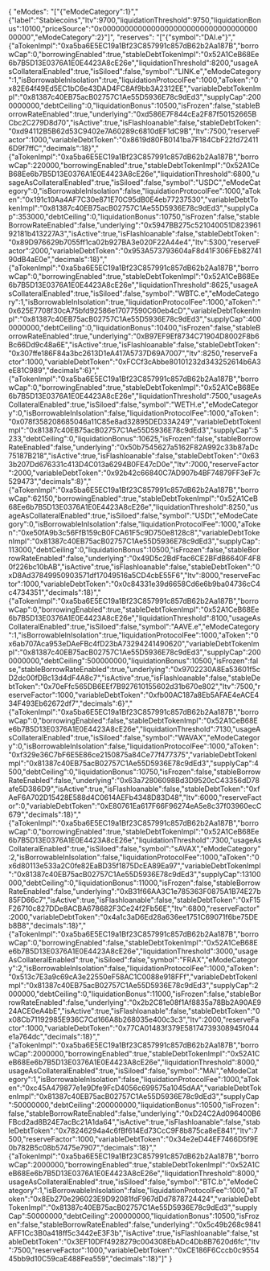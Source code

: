 {
  "eModes": "[\"{\"eModeCategory\":1}\",\"{\"label\":\"Stablecoins\",\"ltv\":9700,\"liquidationThreshold\":9750,\"liquidationBonus\":10100,\"priceSource\":\"0x0000000000000000000000000000000000000000\",\"eModeCategory\":2}\"]",
  "reserves": "[\"{\"symbol\":\"DAI.e\"}\",\"{\"aTokenImpl\":\"0xa5ba6E5EC19a1Bf23C857991c857dB62b2Aa187B\",\"borrowCap\":0,\"borrowingEnabled\":true,\"stableDebtTokenImpl\":\"0x52A1CeB68Ee6b7B5D13E0376A1E0E4423A8cE26e\",\"liquidationThreshold\":8200,\"usageAsCollateralEnabled\":true,\"isSiloed\":false,\"symbol\":\"LINK.e\",\"eModeCategory\":1,\"isBorrowableInIsolation\":true,\"liquidationProtocolFee\":1000,\"aToken\":\"0x82E64f49Ed5EC1bC6e43DAD4FC8Af9bb3A2312EE\",\"variableDebtTokenImpl\":\"0x81387c40EB75acB02757C1Ae55D5936E78c9dEd3\",\"supplyCap\":2000000000,\"debtCeiling\":0,\"liquidationBonus\":10500,\"isFrozen\":false,\"stableBorrowRateEnabled\":true,\"underlying\":\"0xd586E7F844cEa2F87f50152665BCbc2C279D8d70\",\"isActive\":true,\"isFlashloanable\":false,\"stableDebtToken\":\"0xd94112B5B62d53C9402e7A60289c6810dEF1dC9B\",\"ltv\":7500,\"reserveFactor\":1000,\"variableDebtToken\":\"0x8619d80FB0141ba7F184CbF22fd724116D9f7ffC\",\"decimals\":18}\",\"{\"aTokenImpl\":\"0xa5ba6E5EC19a1Bf23C857991c857dB62b2Aa187B\",\"borrowCap\":220000,\"borrowingEnabled\":true,\"stableDebtTokenImpl\":\"0x52A1CeB68Ee6b7B5D13E0376A1E0E4423A8cE26e\",\"liquidationThreshold\":6800,\"usageAsCollateralEnabled\":true,\"isSiloed\":false,\"symbol\":\"USDC\",\"eModeCategory\":0,\"isBorrowableInIsolation\":false,\"liquidationProtocolFee\":1000,\"aToken\":\"0x191c10Aa4AF7C30e871E70C95dB0E4eb77237530\",\"variableDebtTokenImpl\":\"0x81387c40EB75acB02757C1Ae55D5936E78c9dEd3\",\"supplyCap\":353000,\"debtCeiling\":0,\"liquidationBonus\":10750,\"isFrozen\":false,\"stableBorrowRateEnabled\":false,\"underlying\":\"0x5947BB275c521040051D82396192181b413227A3\",\"isActive\":true,\"isFlashloanable\":false,\"stableDebtToken\":\"0x89D976629b7055ff1ca02b927BA3e020F22A44e4\",\"ltv\":5300,\"reserveFactor\":2000,\"variableDebtToken\":\"0x953A573793604aF8d41F306FEb8274190dB4aE0e\",\"decimals\":18}\",\"{\"aTokenImpl\":\"0xa5ba6E5EC19a1Bf23C857991c857dB62b2Aa187B\",\"borrowCap\":0,\"borrowingEnabled\":true,\"stableDebtTokenImpl\":\"0x52A1CeB68Ee6b7B5D13E0376A1E0E4423A8cE26e\",\"liquidationThreshold\":8625,\"usageAsCollateralEnabled\":true,\"isSiloed\":false,\"symbol\":\"WBTC.e\",\"eModeCategory\":1,\"isBorrowableInIsolation\":true,\"liquidationProtocolFee\":1000,\"aToken\":\"0x625E7708f30cA75bfd92586e17077590C60eb4cD\",\"variableDebtTokenImpl\":\"0x81387c40EB75acB02757C1Ae55D5936E78c9dEd3\",\"supplyCap\":4000000000,\"debtCeiling\":0,\"liquidationBonus\":10400,\"isFrozen\":false,\"stableBorrowRateEnabled\":true,\"underlying\":\"0xB97EF9Ef8734C71904D8002F8b6Bc66Dd9c48a6E\",\"isActive\":true,\"isFlashloanable\":false,\"stableDebtToken\":\"0x307ffe186F84a3bc2613D1eA417A5737D69A7007\",\"ltv\":8250,\"reserveFactor\":1000,\"variableDebtToken\":\"0xFCCf3cAbbe80101232d343252614b6A3eE81C989\",\"decimals\":6}\",\"{\"aTokenImpl\":\"0xa5ba6E5EC19a1Bf23C857991c857dB62b2Aa187B\",\"borrowCap\":0,\"borrowingEnabled\":true,\"stableDebtTokenImpl\":\"0x52A1CeB68Ee6b7B5D13E0376A1E0E4423A8cE26e\",\"liquidationThreshold\":7500,\"usageAsCollateralEnabled\":true,\"isSiloed\":false,\"symbol\":\"WETH.e\",\"eModeCategory\":0,\"isBorrowableInIsolation\":false,\"liquidationProtocolFee\":1000,\"aToken\":\"0x078f358208685046a11C85e8ad32895DED33A249\",\"variableDebtTokenImpl\":\"0x81387c40EB75acB02757C1Ae55D5936E78c9dEd3\",\"supplyCap\":5233,\"debtCeiling\":0,\"liquidationBonus\":10625,\"isFrozen\":false,\"stableBorrowRateEnabled\":false,\"underlying\":\"0x50b7545627a5162F82A992c33b87aDc75187B218\",\"isActive\":true,\"isFlashloanable\":false,\"stableDebtToken\":\"0x633b207Dd676331c413D4C013a6294B0FE47cD0e\",\"ltv\":7000,\"reserveFactor\":2000,\"variableDebtToken\":\"0x92b42c66840C7AD907b4BF74879FF3eF7c529473\",\"decimals\":8}\",\"{\"aTokenImpl\":\"0xa5ba6E5EC19a1Bf23C857991c857dB62b2Aa187B\",\"borrowCap\":62150,\"borrowingEnabled\":true,\"stableDebtTokenImpl\":\"0x52A1CeB68Ee6b7B5D13E0376A1E0E4423A8cE26e\",\"liquidationThreshold\":8250,\"usageAsCollateralEnabled\":true,\"isSiloed\":false,\"symbol\":\"USDt\",\"eModeCategory\":0,\"isBorrowableInIsolation\":false,\"liquidationProtocolFee\":1000,\"aToken\":\"0xe50fA9b3c56FfB159cB0FCA61F5c9D750e8128c8\",\"variableDebtTokenImpl\":\"0x81387c40EB75acB02757C1Ae55D5936E78c9dEd3\",\"supplyCap\":113000,\"debtCeiling\":0,\"liquidationBonus\":10500,\"isFrozen\":false,\"stableBorrowRateEnabled\":false,\"underlying\":\"0x49D5c2BdFfac6CE2BFdB6640F4F80f226bc10bAB\",\"isActive\":true,\"isFlashloanable\":false,\"stableDebtToken\":\"0xD8Ad37849950903571df17049516a5CD4cbE55F6\",\"ltv\":8000,\"reserveFactor\":1000,\"variableDebtToken\":\"0x0c84331e39d6658Cd6e6b9ba04736cC4c4734351\",\"decimals\":18}\",\"{\"aTokenImpl\":\"0xa5ba6E5EC19a1Bf23C857991c857dB62b2Aa187B\",\"borrowCap\":0,\"borrowingEnabled\":true,\"stableDebtTokenImpl\":\"0x52A1CeB68Ee6b7B5D13E0376A1E0E4423A8cE26e\",\"liquidationThreshold\":8100,\"usageAsCollateralEnabled\":true,\"isSiloed\":false,\"symbol\":\"AAVE.e\",\"eModeCategory\":1,\"isBorrowableInIsolation\":true,\"liquidationProtocolFee\":1000,\"aToken\":\"0x6ab707Aca953eDAeFBc4fD23bA73294241490620\",\"variableDebtTokenImpl\":\"0x81387c40EB75acB02757C1Ae55D5936E78c9dEd3\",\"supplyCap\":2000000000,\"debtCeiling\":500000000,\"liquidationBonus\":10500,\"isFrozen\":false,\"stableBorrowRateEnabled\":true,\"underlying\":\"0x9702230A8Ea53601f5cD2dc00fDBc13d4dF4A8c7\",\"isActive\":true,\"isFlashloanable\":false,\"stableDebtToken\":\"0x70eFfc565DB6EEf7B927610155602d31b670e802\",\"ltv\":7500,\"reserveFactor\":1000,\"variableDebtToken\":\"0xfb00AC187a8Eb5AFAE4eACE434F493Eb62672df7\",\"decimals\":6}\",\"{\"aTokenImpl\":\"0xa5ba6E5EC19a1Bf23C857991c857dB62b2Aa187B\",\"borrowCap\":0,\"borrowingEnabled\":false,\"stableDebtTokenImpl\":\"0x52A1CeB68Ee6b7B5D13E0376A1E0E4423A8cE26e\",\"liquidationThreshold\":7130,\"usageAsCollateralEnabled\":true,\"isSiloed\":false,\"symbol\":\"WAVAX\",\"eModeCategory\":0,\"isBorrowableInIsolation\":false,\"liquidationProtocolFee\":1000,\"aToken\":\"0xf329e36C7bF6E5E86ce2150875a84Ce77f477375\",\"variableDebtTokenImpl\":\"0x81387c40EB75acB02757C1Ae55D5936E78c9dEd3\",\"supplyCap\":4500,\"debtCeiling\":0,\"liquidationBonus\":10750,\"isFrozen\":false,\"stableBorrowRateEnabled\":false,\"underlying\":\"0x63a72806098Bd3D9520cC43356dD78afe5D386D9\",\"isActive\":true,\"isFlashloanable\":false,\"stableDebtToken\":\"0xfAeF6A702D15428E588d4C0614AEFb4348D83D48\",\"ltv\":6000,\"reserveFactor\":0,\"variableDebtToken\":\"0xE80761Ea617F66F96274eA5e8c37f03960ecC679\",\"decimals\":18}\",\"{\"aTokenImpl\":\"0xa5ba6E5EC19a1Bf23C857991c857dB62b2Aa187B\",\"borrowCap\":0,\"borrowingEnabled\":true,\"stableDebtTokenImpl\":\"0x52A1CeB68Ee6b7B5D13E0376A1E0E4423A8cE26e\",\"liquidationThreshold\":7300,\"usageAsCollateralEnabled\":true,\"isSiloed\":false,\"symbol\":\"sAVAX\",\"eModeCategory\":2,\"isBorrowableInIsolation\":false,\"liquidationProtocolFee\":1000,\"aToken\":\"0x6d80113e533a2C0fe82EaBD35f1875DcEA89Ea97\",\"variableDebtTokenImpl\":\"0x81387c40EB75acB02757C1Ae55D5936E78c9dEd3\",\"supplyCap\":13100000,\"debtCeiling\":0,\"liquidationBonus\":11000,\"isFrozen\":false,\"stableBorrowRateEnabled\":false,\"underlying\":\"0xB31f66AA3C1e785363F0875A1B74E27b85FD66c7\",\"isActive\":true,\"isFlashloanable\":false,\"stableDebtToken\":\"0xF15F26710c827DDe8ACBA678682F3Ce24f2Fb56E\",\"ltv\":6800,\"reserveFactor\":2000,\"variableDebtToken\":\"0x4a1c3aD6Ed28a636ee1751C69071f6be75DEb8B8\",\"decimals\":18}\",\"{\"aTokenImpl\":\"0xa5ba6E5EC19a1Bf23C857991c857dB62b2Aa187B\",\"borrowCap\":0,\"borrowingEnabled\":false,\"stableDebtTokenImpl\":\"0x52A1CeB68Ee6b7B5D13E0376A1E0E4423A8cE26e\",\"liquidationThreshold\":3000,\"usageAsCollateralEnabled\":true,\"isSiloed\":false,\"symbol\":\"FRAX\",\"eModeCategory\":2,\"isBorrowableInIsolation\":false,\"liquidationProtocolFee\":1000,\"aToken\":\"0x513c7E3a9c69cA3e22550eF58AC1C0088e918FFf\",\"variableDebtTokenImpl\":\"0x81387c40EB75acB02757C1Ae55D5936E78c9dEd3\",\"supplyCap\":2000000,\"debtCeiling\":0,\"liquidationBonus\":11000,\"isFrozen\":false,\"stableBorrowRateEnabled\":false,\"underlying\":\"0x2b2C81e08f1Af8835a78Bb2A90AE924ACE0eA4bE\",\"isActive\":true,\"isFlashloanable\":false,\"stableDebtToken\":\"0x08Cb71192985E936C7Cd166A8b268035e400c3c3\",\"ltv\":2000,\"reserveFactor\":1000,\"variableDebtToken\":\"0x77CA01483f379E58174739308945f044e1a764dc\",\"decimals\":18}\",\"{\"aTokenImpl\":\"0xa5ba6E5EC19a1Bf23C857991c857dB62b2Aa187B\",\"borrowCap\":2000000,\"borrowingEnabled\":true,\"stableDebtTokenImpl\":\"0x52A1CeB68Ee6b7B5D13E0376A1E0E4423A8cE26e\",\"liquidationThreshold\":8000,\"usageAsCollateralEnabled\":true,\"isSiloed\":false,\"symbol\":\"MAI\",\"eModeCategory\":1,\"isBorrowableInIsolation\":false,\"liquidationProtocolFee\":1000,\"aToken\":\"0xc45A479877e1e9Dfe9FcD4056c699575a1045dAA\",\"variableDebtTokenImpl\":\"0x81387c40EB75acB02757C1Ae55D5936E78c9dEd3\",\"supplyCap\":50000000,\"debtCeiling\":200000000,\"liquidationBonus\":10500,\"isFrozen\":false,\"stableBorrowRateEnabled\":false,\"underlying\":\"0xD24C2Ad096400B6FBcd2ad8B24E7acBc21A1da64\",\"isActive\":true,\"isFlashloanable\":false,\"stableDebtToken\":\"0x78246294a4c6fBf614Ed73CcC9F8b875ca8eE841\",\"ltv\":7500,\"reserveFactor\":1000,\"variableDebtToken\":\"0x34e2eD44EF7466D5f9E0b782B5c08b57475e7907\",\"decimals\":18}\",\"{\"aTokenImpl\":\"0xa5ba6E5EC19a1Bf23C857991c857dB62b2Aa187B\",\"borrowCap\":2000000,\"borrowingEnabled\":true,\"stableDebtTokenImpl\":\"0x52A1CeB68Ee6b7B5D13E0376A1E0E4423A8cE26e\",\"liquidationThreshold\":8000,\"usageAsCollateralEnabled\":true,\"isSiloed\":false,\"symbol\":\"BTC.b\",\"eModeCategory\":1,\"isBorrowableInIsolation\":false,\"liquidationProtocolFee\":1000,\"aToken\":\"0x8Eb270e296023E9D92081fdF967dDd7878724424\",\"variableDebtTokenImpl\":\"0x81387c40EB75acB02757C1Ae55D5936E78c9dEd3\",\"supplyCap\":50000000,\"debtCeiling\":200000000,\"liquidationBonus\":10500,\"isFrozen\":false,\"stableBorrowRateEnabled\":false,\"underlying\":\"0x5c49b268c9841AFF1Cc3B0a418ff5c3442eE3F3b\",\"isActive\":true,\"isFlashloanable\":false,\"stableDebtToken\":\"0x3EF10DFf4928279c004308EbADc4Db8B7620d6fc\",\"ltv\":7500,\"reserveFactor\":1000,\"variableDebtToken\":\"0xCE186F6Cccb0c955445bb9d10C59caE488Fea559\",\"decimals\":18}\"]"
}
